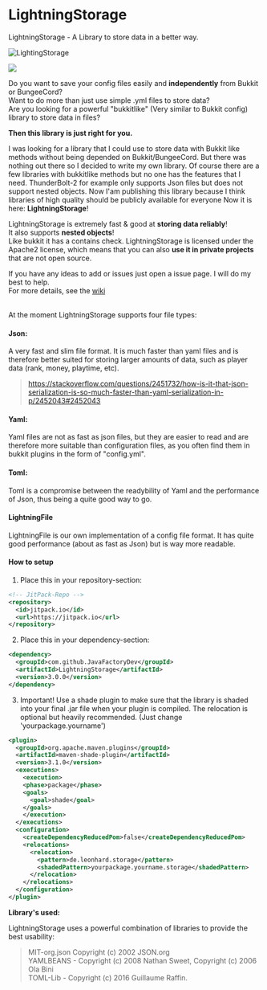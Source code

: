 
# LightningStorage
LightningStorage - A Library to store data in a better way.


![LightingStorage](https://proxy.spigotmc.org/fe4eabc0f5de21c5ab0ca87a0003528e1b4ddf54?url=https%3A%2F%2Fi.ibb.co%2F3FyWVp2%2FLightning-Storage-Wallpaper.png)

[![](https://jitpack.io/v/JavaFactoryDev/LightningStorage.svg)](https://jitpack.io/#JavaFactoryDev/LightningStorage)

Do you want to save your config files easily and **independently** from Bukkit or BungeeCord?<br>
Want to do more than just use simple .yml files to store data?<br>
Are you looking for a powerful "bukkitlike" (Very similar to Bukkit config) library to store data in files?<br>

**Then this library is just right for you.**

I was looking for a library that I could use to store data with Bukkit like methods 
without being depended on Bukkit/BungeeCord. But there was nothing out there so I decided to write my own library.
Of course there are a few libraries with bukkitlike methods but no one has the features that I need.
ThunderBolt-2 for example only supports Json files but does not support nested objects.
Now I'am publishing this library because I think libraries of high quality should be publicly available for everyone
Now it is here: **LightningStorage**!

LightningStorage is extremely fast & good at **storing data reliably**! <br>
It also supports **nested objects**!<br>
Like bukkit it has a contains check.
LightningStorage is licensed under the Apache2 license, which means that
you can also **use it in private projects** that are not open source.

If you have any ideas to add or issues just open a issue page. I will do my best to help.
<br>
For more details, see the [wiki](https://github.com/JavaFactoryDev/LightningStorage/wiki) 

<br>
At the moment LightningStorage supports four file types:

<br>

#### Json:
A very fast and slim file format.
It is much faster than yaml files and is therefore better suited for storing
 larger amounts of data, such as player data (rank, money, playtime, etc).
>https://stackoverflow.com/questions/2451732/how-is-it-that-json-serialization-is-so-much-faster-than-yaml-serialization-in-p/2452043#2452043


#### Yaml:
Yaml files are not as fast as json files, but they are easier 
to read and are therefore more suitable than configuration files, 
as you often find them in bukkit plugins in the form of "config.yml".

#### Toml:
Toml is a compromise between the readybility of Yaml and the performance of Json, thus being a quite good way to go.


#### LightningFile
LightningFile is our own implementation of a config file format. It has quite good performance (about as fast as Json) but is way more readable.

#### How to setup

1. Place this in your repository-section: 

```xml
<!-- JitPack-Repo -->
<repository>
  <id>jitpack.io</id>
  <url>https://jitpack.io</url>
</repository>
```       

2. Place this in your dependency-section: 

```xml
<dependency>
  <groupId>com.github.JavaFactoryDev</groupId>
  <artifactId>LightningStorage</artifactId>
  <version>3.0.0</version>
</dependency>
```       
    

3. Important! Use a shade plugin to make sure that the library is shaded into your final .jar file when your
plugin is compiled. 
The relocation is optional but heavily recommended. (Just change 'yourpackage.yourname') 

```xml
<plugin>
  <groupId>org.apache.maven.plugins</groupId>
  <artifactId>maven-shade-plugin</artifactId>
  <version>3.1.0</version>
  <executions>
    <execution>
    <phase>package</phase>
    <goals>
      <goal>shade</goal>
    </goals>
    </execution>
  </executions>
  <configuration>
    <createDependencyReducedPom>false</createDependencyReducedPom>
    <relocations>
      <relocation>
        <pattern>de.leonhard.storage</pattern>
        <shadedPattern>yourpackage.yourname.storage</shadedPattern>
      </relocation>
    </relocations>
  </configuration>
</plugin>
```      


**Library's used:**

LightningStorage uses a powerful combination of libraries to provide the best usability: 

>MIT-org.json Copyright (c) 2002 JSON.org <br>
>YAMLBEANS - Copyright (c) 2008 Nathan Sweet, Copyright (c) 2006 Ola Bini <br>
>TOML-Lib - Copyright (c) 2016 Guillaume Raffin.

